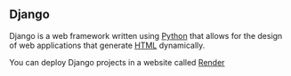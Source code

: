 ## Django







Django is a web framework written using [Python](/wiki/Python) that allows for the design of web applications that generate [HTML](/wiki/HTML) dynamically. 







You can deploy Django projects in a website called [Render](/wiki/render)















